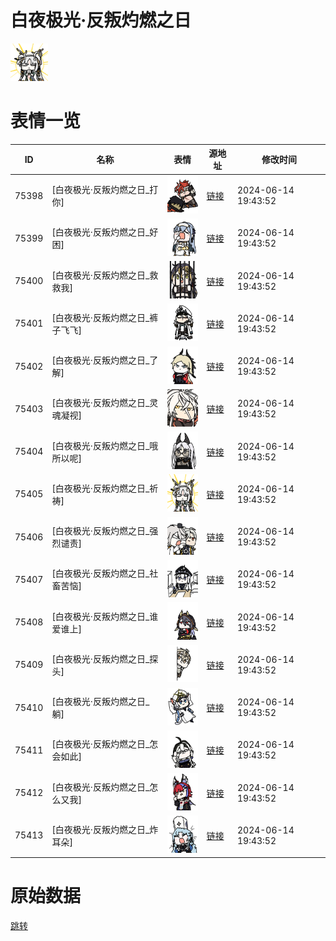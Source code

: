 # 白夜极光·反叛灼燃之日

<img src="./cover.png" height="60" alt="cover" />

# 表情一览

|ID|名称|表情|源地址|修改时间|
|----|----|----|----|----|
|75398|[白夜极光·反叛灼燃之日_打你]|<img src="./pic/075398_%5B白夜极光·反叛灼燃之日_打你%5D.png" height="60" alt="打你"/>|[链接](https://i0.hdslb.com/bfs/emote/f18096c119a238058394f55309b2d13ce57c4345.png)|2024-06-14 19:43:52|
|75399|[白夜极光·反叛灼燃之日_好困]|<img src="./pic/075399_%5B白夜极光·反叛灼燃之日_好困%5D.png" height="60" alt="好困"/>|[链接](https://i0.hdslb.com/bfs/emote/b4be6fbe104a04cf5a21cf1a75c156476b90c900.png)|2024-06-14 19:43:52|
|75400|[白夜极光·反叛灼燃之日_救救我]|<img src="./pic/075400_%5B白夜极光·反叛灼燃之日_救救我%5D.png" height="60" alt="救救我"/>|[链接](https://i0.hdslb.com/bfs/emote/481f5d21fb344ff80b7eca3df602cd9bc308082d.png)|2024-06-14 19:43:52|
|75401|[白夜极光·反叛灼燃之日_裤子飞飞]|<img src="./pic/075401_%5B白夜极光·反叛灼燃之日_裤子飞飞%5D.png" height="60" alt="裤子飞飞"/>|[链接](https://i0.hdslb.com/bfs/emote/62301c22bd4dde5fa970bb7ed1ac9bbe5f0cf196.png)|2024-06-14 19:43:52|
|75402|[白夜极光·反叛灼燃之日_了解]|<img src="./pic/075402_%5B白夜极光·反叛灼燃之日_了解%5D.png" height="60" alt="了解"/>|[链接](https://i0.hdslb.com/bfs/emote/21085c19a8746b94ce1cca054691d5b7f6de3e57.png)|2024-06-14 19:43:52|
|75403|[白夜极光·反叛灼燃之日_灵魂凝视]|<img src="./pic/075403_%5B白夜极光·反叛灼燃之日_灵魂凝视%5D.png" height="60" alt="灵魂凝视"/>|[链接](https://i0.hdslb.com/bfs/emote/4894777c6395dcd83d769b09c8e2479b821498d7.png)|2024-06-14 19:43:52|
|75404|[白夜极光·反叛灼燃之日_哦所以呢]|<img src="./pic/075404_%5B白夜极光·反叛灼燃之日_哦所以呢%5D.png" height="60" alt="哦所以呢"/>|[链接](https://i0.hdslb.com/bfs/emote/8563f4bb7d3d4d8490b054bf16c145590e9d2e7d.png)|2024-06-14 19:43:52|
|75405|[白夜极光·反叛灼燃之日_祈祷]|<img src="./pic/075405_%5B白夜极光·反叛灼燃之日_祈祷%5D.png" height="60" alt="祈祷"/>|[链接](https://i0.hdslb.com/bfs/emote/7e0ace05ba65ff4b6cad96c78d1145bf68580e03.png)|2024-06-14 19:43:52|
|75406|[白夜极光·反叛灼燃之日_强烈谴责]|<img src="./pic/075406_%5B白夜极光·反叛灼燃之日_强烈谴责%5D.png" height="60" alt="强烈谴责"/>|[链接](https://i0.hdslb.com/bfs/emote/ada780fd0c72593256d77e06fea3d910d2acefa3.png)|2024-06-14 19:43:52|
|75407|[白夜极光·反叛灼燃之日_社畜苦恼]|<img src="./pic/075407_%5B白夜极光·反叛灼燃之日_社畜苦恼%5D.png" height="60" alt="社畜苦恼"/>|[链接](https://i0.hdslb.com/bfs/emote/5b39dc2bb839b635e1453c484ef29d928964d645.png)|2024-06-14 19:43:52|
|75408|[白夜极光·反叛灼燃之日_谁爱谁上]|<img src="./pic/075408_%5B白夜极光·反叛灼燃之日_谁爱谁上%5D.png" height="60" alt="谁爱谁上"/>|[链接](https://i0.hdslb.com/bfs/emote/f018aeefca3f0fa9f6f8a36380101b24f0ad0d9b.png)|2024-06-14 19:43:52|
|75409|[白夜极光·反叛灼燃之日_探头]|<img src="./pic/075409_%5B白夜极光·反叛灼燃之日_探头%5D.png" height="60" alt="探头"/>|[链接](https://i0.hdslb.com/bfs/emote/388969e303e4b9e3a9ee3088c21d73a9f8d214f8.png)|2024-06-14 19:43:52|
|75410|[白夜极光·反叛灼燃之日_躺]|<img src="./pic/075410_%5B白夜极光·反叛灼燃之日_躺%5D.png" height="60" alt="躺"/>|[链接](https://i0.hdslb.com/bfs/emote/fe0292b98ae3a3d7387d18dca6ce4861e6598d56.png)|2024-06-14 19:43:52|
|75411|[白夜极光·反叛灼燃之日_怎会如此]|<img src="./pic/075411_%5B白夜极光·反叛灼燃之日_怎会如此%5D.png" height="60" alt="怎会如此"/>|[链接](https://i0.hdslb.com/bfs/emote/d5f3e23ebee1143c837e67e56ca5917a14951558.png)|2024-06-14 19:43:52|
|75412|[白夜极光·反叛灼燃之日_怎么又我]|<img src="./pic/075412_%5B白夜极光·反叛灼燃之日_怎么又我%5D.png" height="60" alt="怎么又我"/>|[链接](https://i0.hdslb.com/bfs/emote/953d8238a1b445f15ac1c438ac7f7d06aa931579.png)|2024-06-14 19:43:52|
|75413|[白夜极光·反叛灼燃之日_炸耳朵]|<img src="./pic/075413_%5B白夜极光·反叛灼燃之日_炸耳朵%5D.png" height="60" alt="炸耳朵"/>|[链接](https://i0.hdslb.com/bfs/emote/ade19708b96bb05f8bbb39a5909c1fa4e34f576a.png)|2024-06-14 19:43:52|

# 原始数据

[跳转](./raw.json)


